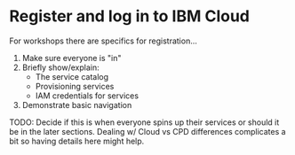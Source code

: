 # Register and log in to IBM Cloud

For workshops there are specifics for registration...

1. Make sure everyone is "in"
2. Briefly show/explain:
   * The service catalog
   * Provisioning services
   * IAM credentials for services
3. Demonstrate basic navigation

TODO: Decide if this is when everyone spins up their services or should it be in the later sections.  Dealing w/ Cloud vs CPD differences complicates a bit so having details here might help.

